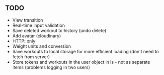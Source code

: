 ## TODO

- View transition
- Real-time input validation
- Save deleted workout to history (undo delete)
- Add avatar (cloudinary)
- HTTP: only
- Weight units and conversion
- Save workouts to local storage for more efficient loading (don't need to fetch from server)
- Store tokens and workouts in the user object in ls - not as separate items (problems logging in two users)
